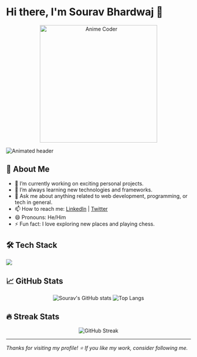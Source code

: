 # Hi there, I'm Sourav Bhardwaj 👋

<p align="center">
  <img src="https://media.giphy.com/media/v1.Y2lkPTc5MGI3NjExN3Jyb2h1anFjam5kY3A3a2t5a3F4ZGZ6bXl4bDkzMTA5ZzZ6NnQzZiZlcD4/g9582DNuQppxC/giphy.gif" width="320" alt="Anime Coder" />
</p>

![Animated header](https://readme-typing-svg.demolab.com?font=Fira+Code&weight=500&size=30&pause=1000&color=FF6F61&center=false&vCenter=true&width=1200&lines=Welcome+to+my+GitHub+Profile!;I+%E2%9D%A4%EF%B8%8F+Web+Development;Let's+build+something+amazing+together!)

## 🚀 About Me

- 🔭 I’m currently working on exciting personal projects.
- 🌱 I’m always learning new technologies and frameworks.
- 💬 Ask me about anything related to web development, programming, or tech in general.
- 📫 How to reach me: [LinkedIn](https://www.linkedin.com/in/souravbhardwaj997/) | [Twitter](https://twitter.com/SouravBhardwaj9)
- 😄 Pronouns: He/Him
- ⚡ Fun fact: I love exploring new places and playing chess.

## 🛠️ Tech Stack

<p align="left">
  <img src="https://skillicons.dev/icons?i=js,python,java,cpp,react,nodejs,express,django,mongodb,mysql,postgres,git,docker,vscode,postman" />
</p>

## 📈 GitHub Stats

<p align="center">
  <img src="https://github-readme-stats.vercel.app/api?username=SouravBhardwaj997&show_icons=true&theme=radical" alt="Sourav's GitHub stats" />
  <img src="https://github-readme-stats.vercel.app/api/top-langs/?username=SouravBhardwaj997&layout=compact&theme=radical" alt="Top Langs" />
</p>

## 🔥 Streak Stats

<p align="center">
  <img src="https://streak-stats.demolab.com/?user=SouravBhardwaj997&theme=radical" alt="GitHub Streak" />
</p>


---

_Thanks for visiting my profile! ⭐️ If you like my work, consider following me._
